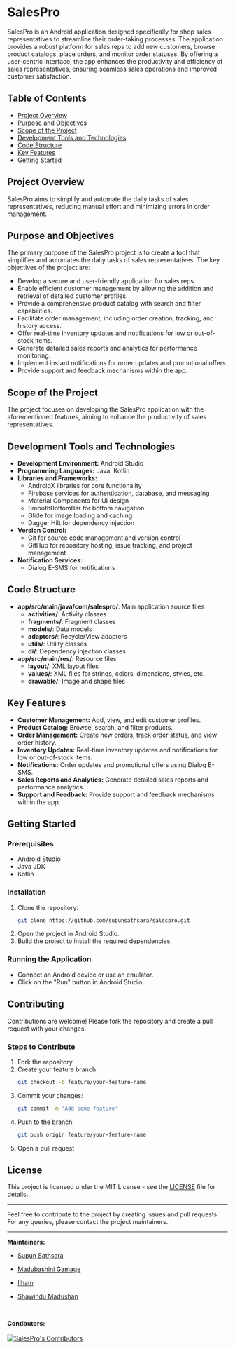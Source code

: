 # SalesPro

SalesPro is an Android application designed specifically for shop sales representatives to streamline their order-taking processes. The application provides a robust platform for sales reps to add new customers, browse product catalogs, place orders, and monitor order statuses. By offering a user-centric interface, the app enhances the productivity and efficiency of sales representatives, ensuring seamless sales operations and improved customer satisfaction.

## Table of Contents
- [Project Overview](#project-overview)
- [Purpose and Objectives](#purpose-and-objectives)
- [Scope of the Project](#scope-of-the-project)
- [Development Tools and Technologies](#development-tools-and-technologies)
- [Code Structure](#code-structure)
- [Key Features](#key-features)
- [Getting Started](#getting-started)

## Project Overview

SalesPro aims to simplify and automate the daily tasks of sales representatives, reducing manual effort and minimizing errors in order management.

## Purpose and Objectives

The primary purpose of the SalesPro project is to create a tool that simplifies and automates the daily tasks of sales representatives. The key objectives of the project are:
- Develop a secure and user-friendly application for sales reps.
- Enable efficient customer management by allowing the addition and retrieval of detailed customer profiles.
- Provide a comprehensive product catalog with search and filter capabilities.
- Facilitate order management, including order creation, tracking, and history access.
- Offer real-time inventory updates and notifications for low or out-of-stock items.
- Generate detailed sales reports and analytics for performance monitoring.
- Implement instant notifications for order updates and promotional offers.
- Provide support and feedback mechanisms within the app.

## Scope of the Project

The project focuses on developing the SalesPro application with the aforementioned features, aiming to enhance the productivity of sales representatives.


## Development Tools and Technologies

- **Development Environment:** Android Studio
- **Programming Languages:** Java, Kotlin
- **Libraries and Frameworks:**
  - AndroidX libraries for core functionality
  - Firebase services for authentication, database, and messaging
  - Material Components for UI design
  - SmoothBottomBar for bottom navigation
  - Glide for image loading and caching
  - Dagger Hilt for dependency injection
- **Version Control:**
  - Git for source code management and version control
  - GitHub for repository hosting, issue tracking, and project management
- **Notification Services:**
  - Dialog E-SMS for notifications

## Code Structure

- **app/src/main/java/com/salespro/**: Main application source files
  - **activities/**: Activity classes
  - **fragments/**: Fragment classes
  - **models/**: Data models
  - **adapters/**: RecyclerView adapters
  - **utils/**: Utility classes
  - **di/**: Dependency injection classes
- **app/src/main/res/**: Resource files
  - **layout/**: XML layout files
  - **values/**: XML files for strings, colors, dimensions, styles, etc.
  - **drawable/**: Image and shape files

## Key Features

- **Customer Management:** Add, view, and edit customer profiles.
- **Product Catalog:** Browse, search, and filter products.
- **Order Management:** Create new orders, track order status, and view order history.
- **Inventory Updates:** Real-time inventory updates and notifications for low or out-of-stock items.
- **Notifications:** Order updates and promotional offers using Dialog E-SMS.
- **Sales Reports and Analytics:** Generate detailed sales reports and performance analytics.
- **Support and Feedback:** Provide support and feedback mechanisms within the app.

## Getting Started

### Prerequisites

- Android Studio
- Java JDK
- Kotlin

### Installation

1. Clone the repository:
    ```sh
    git clone https://github.com/supunsathsara/salespro.git
    ```
2. Open the project in Android Studio.
3. Build the project to install the required dependencies.

### Running the Application

- Connect an Android device or use an emulator.
- Click on the "Run" button in Android Studio.

## Contributing

Contributions are welcome! Please fork the repository and create a pull request with your changes. 

### Steps to Contribute

1. Fork the repository
2. Create your feature branch:
    ```sh
    git checkout -b feature/your-feature-name
    ```
3. Commit your changes:
    ```sh
    git commit -m 'Add some feature'
    ```
4. Push to the branch:
    ```sh
    git push origin feature/your-feature-name
    ```
5. Open a pull request

## License

This project is licensed under the MIT License - see the [LICENSE](LICENSE) file for details.

---

Feel free to contribute to the project by creating issues and pull requests. For any queries, please contact the project maintainers.

---

**Maintainers:**
- [Supun Sathsara](https://github.com/supunsathsara)
- [Madubashini Gamage](https://github.com/madubashinigamage)
- [Ilham](https://github.com/imilham)
- [Shawindu Madushan](https://github.com/maduzan)

  <br>
**Contibutors:**
  <br>
  <br>
[![SalesPro's Contributors](https://stats.deeptrain.net/contributor/supunsathsara/Salespro?theme=dark)](https://github.com/supunsathsara/Salespro)
